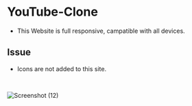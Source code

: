 # YouTube-Clone

- This Website is full responsive, campatible with all devices.

## Issue
- Icons are not added to this site.

<br>

![Screenshot (12)](https://user-images.githubusercontent.com/90946899/193211930-8c7d9955-f049-425e-9c27-d06633b1d8b1.png)
